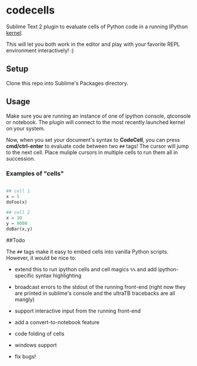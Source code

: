 # codecells

Sublime Text 2 plugin to evaluate cells of Python code in a running IPython [kernel](http://nbviewer.ipython.org/urls/raw.github.com/ipython/ipython/1.x/examples/notebooks/Frontend-Kernel%20Model.ipynb). 

This will let you both work in the editor and play with your favorite REPL environment interactively! :)

## Setup
Clone this repo into Sublime's Packages directory.

## Usage
Make sure you are running an instance of one of ipython console, qtconsole or notebook. The plugin will connect to the most recently launched kernel on your system.

Now, when you set your document's syntax to **CodeCell**, you can press **cmd/ctrl-enter** to evaluate code between two `##` tags! The cursor will jump to the next cell. Place muliple cursors in multiple cells to run them all in succession.

### Examples of "cells"

```python

## cell 1
x = 5
doFoo(x)

## cell 2
x = 10
y = 9000
doBar(x,y)
```

##Todo

The `##` tags make it easy to embed cells into vanilla Python scripts. However, it would be nice to:

- extend this to run ipython cells and cell magics `%%` and add ipython-specific syntax highlighting

- broadcast errors to the stdout of the running front-end (right now they are printed in sublime's console and the ultraTB tracebacks are all mangly)

- support interactive input from the running front-end

- add a convert-to-notebook feature

- code folding of cells 

- windows support

- fix bugs!
